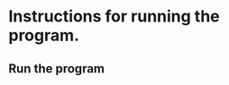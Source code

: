 
# Instructions for running the program.
Run the program
-----------------------------------------------------------------
